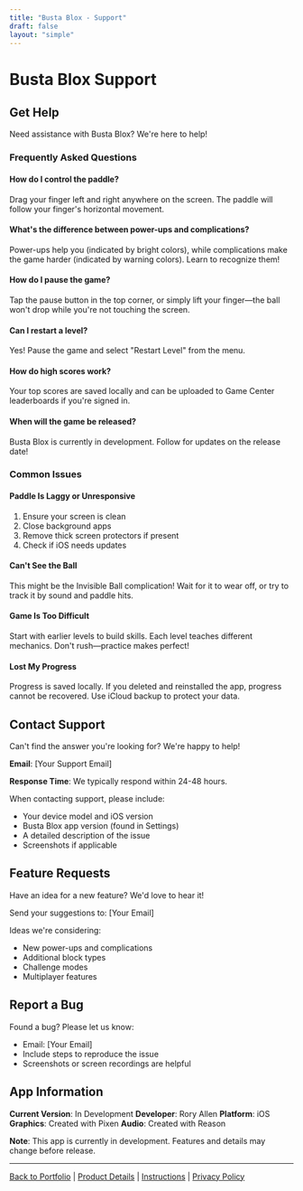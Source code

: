 ```yaml
---
title: "Busta Blox - Support"
draft: false
layout: "simple"
---
```


# Busta Blox Support

## Get Help

Need assistance with Busta Blox? We're here to help!

### Frequently Asked Questions

#### How do I control the paddle?
Drag your finger left and right anywhere on the screen. The paddle will follow your finger's horizontal movement.

#### What's the difference between power-ups and complications?
Power-ups help you (indicated by bright colors), while complications make the game harder (indicated by warning colors). Learn to recognize them!

#### How do I pause the game?
Tap the pause button in the top corner, or simply lift your finger—the ball won't drop while you're not touching the screen.

#### Can I restart a level?
Yes! Pause the game and select "Restart Level" from the menu.

#### How do high scores work?
Your top scores are saved locally and can be uploaded to Game Center leaderboards if you're signed in.

#### When will the game be released?
Busta Blox is currently in development. Follow for updates on the release date!

### Common Issues

#### Paddle Is Laggy or Unresponsive
1. Ensure your screen is clean
2. Close background apps
3. Remove thick screen protectors if present
4. Check if iOS needs updates

#### Can't See the Ball
This might be the Invisible Ball complication! Wait for it to wear off, or try to track it by sound and paddle hits.

#### Game Is Too Difficult
Start with earlier levels to build skills. Each level teaches different mechanics. Don't rush—practice makes perfect!

#### Lost My Progress
Progress is saved locally. If you deleted and reinstalled the app, progress cannot be recovered. Use iCloud backup to protect your data.

## Contact Support

Can't find the answer you're looking for? We're happy to help!

**Email**: [Your Support Email]

**Response Time**: We typically respond within 24-48 hours.

When contacting support, please include:
- Your device model and iOS version
- Busta Blox app version (found in Settings)
- A detailed description of the issue
- Screenshots if applicable

## Feature Requests

Have an idea for a new feature? We'd love to hear it!

Send your suggestions to: [Your Email]

Ideas we're considering:
- New power-ups and complications
- Additional block types
- Challenge modes
- Multiplayer features

## Report a Bug

Found a bug? Please let us know:
- Email: [Your Email]
- Include steps to reproduce the issue
- Screenshots or screen recordings are helpful

## App Information

**Current Version**: In Development
**Developer**: Rory Allen
**Platform**: iOS
**Graphics**: Created with Pixen
**Audio**: Created with Reason

**Note**: This app is currently in development. Features and details may change before release.

---

[Back to Portfolio](/rory-allen/portfolio/busta-blox/) | [Product Details](/rory-allen/busta-blox/product/) | [Instructions](/rory-allen/busta-blox/instructions/) | [Privacy Policy](/rory-allen/busta-blox/privacy/)
